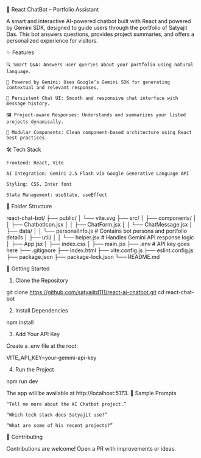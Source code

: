 🤖 React ChatBot – Portfolio Assistant

A smart and interactive AI-powered chatbot built with React and powered by Gemini SDK, designed to guide users through the portfolio of Satyajit Das. This bot answers questions, provides project summaries, and offers a personalized experience for visitors.

✨ Features

    🔍 Smart Q&A: Answers user queries about your portfolio using natural language.

    🧠 Powered by Gemini: Uses Google’s Gemini SDK for generating contextual and relevant responses.

    💬 Persistent Chat UI: Smooth and responsive chat interface with message history.

    🖼️ Project-aware Responses: Understands and summarizes your listed projects dynamically.

    🧩 Modular Components: Clean component-based architecture using React best practices.

🛠️ Tech Stack

    Frontend: React, Vite

    AI Integration: Gemini 2.5 Flash via Google Generative Language API

    Styling: CSS, Inter font

    State Management: useState, useEffect

📁 Folder Structure

react-chat-bot/
├── public/
│ └── vite.svg
├── src/
│ ├── components/
│ │ ├── ChatbotIcon.jsx
│ │ ├── ChatForm.jsx
│ │ └── ChatMessage.jsx
│ ├── data/
│ │ └── personalInfo.js # Contains bot persona and portfolio details
│ ├── util/
│ │ └── helper.jsx # Handles Gemini API response logic
│ ├── App.jsx
│ ├── index.css
│ ├── main.jsx
├── .env # API key goes here
├── .gitignore
├── index.html
├── vite.config.js
├── eslint.config.js
├── package.json
├── package-lock.json
└── README.md

🚀 Getting Started

1. Clone the Repository

git clone https://github.com/satyajitd111/react-ai-chatbot.git
cd react-chat-bot

2. Install Dependencies

npm install

3. Add Your API Key

Create a .env file at the root:

VITE_API_KEY=your-gemini-api-key

4. Run the Project

npm run dev

The app will be available at http://localhost:5173.
🧪 Sample Prompts

    “Tell me more about the AI Chatbot project.”

    “Which tech stack does Satyajit use?”

    “What are some of his recent projects?”

🤝 Contributing

Contributions are welcome! Open a PR with improvements or ideas.
